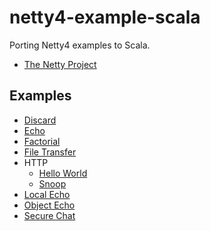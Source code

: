 netty4-example-scala
====================

Porting Netty4 examples to Scala.

* [The Netty Project](https://github.com/netty/netty)

Examples
--------
* [Discard](src/main/scala/com/github/kxbmap/netty/example/discard)
* [Echo](src/main/scala/com/github/kxbmap/netty/example/echo)
* [Factorial](src/main/scala/com/github/kxbmap/netty/example/factorial)
* [File Transfer](src/main/scala/com/github/kxbmap/netty/example/filetransfer)
* HTTP
  * [Hello World](src/main/scala/com/github/kxbmap/netty/example/http/helloworld)
  * [Snoop](src/main/scala/com/github/kxbmap/netty/example/http/snoop)
* [Local Echo](src/main/scala/com/github/kxbmap/netty/example/localecho)
* [Object Echo](src/main/scala/com/github/kxbmap/netty/example/objectecho)
* [Secure Chat](src/main/scala/com/github/kxbmap/netty/example/securechat)
